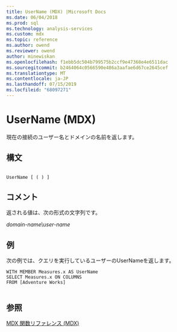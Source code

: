 ```yaml
---
title: UserName (MDX) |Microsoft Docs
ms.date: 06/04/2018
ms.prod: sql
ms.technology: analysis-services
ms.custom: mdx
ms.topic: reference
ms.author: owend
ms.reviewer: owend
author: minewiskan
ms.openlocfilehash: f1ebb5dc504b799575b2ccf9e47368e4e6511dac
ms.sourcegitcommit: b2464064c0566590e486a3aafae6d67ce2645cef
ms.translationtype: MT
ms.contentlocale: ja-JP
ms.lasthandoff: 07/15/2019
ms.locfileid: "68097271"
---
```

# <a name="username-mdx"></a>UserName (MDX)


  現在の接続のユーザー名とドメインの名前を返します。  
  
## <a name="syntax"></a>構文  
  
```  
  
UserName [ ( ) ]  
```  
  
## <a name="remarks"></a>コメント  
 返される値は、次の形式の文字列です。  
  
 *domain-name\user-name*  
  
## <a name="example"></a>例  
 次の例では、クエリを実行しているユーザーのUserNameを返します。  
  
```  
WITH MEMBER Measures.x AS UserName  
SELECT Measures.x ON COLUMNS  
FROM [Adventure Works]  
  
```  
  
## <a name="see-also"></a>参照  
 [MDX 関数リファレンス &#40;MDX&#41;](../mdx/mdx-function-reference-mdx.md)  
  
  
